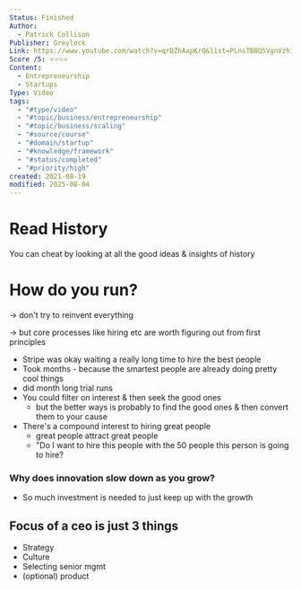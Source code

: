 ```yaml
---
Status: Finished
Author:
  - Patrick Collison
Publisher: Greylock
Link: https://www.youtube.com/watch?v=qrDZhAxpKrQ&list=PLnsTB8Q5VgnVzh1S-VMCXiuwJglk5AV--&index=11&ab_channel=Greylock
Score /5: ⭐️⭐️⭐️⭐️
Content:
  - Entrepreneurship
  - Startups
Type: Video
tags:
  - "#type/video"
  - "#topic/business/entrepreneurship"
  - "#topic/business/scaling"
  - "#source/course"
  - "#domain/startup"
  - "#knowledge/framework"
  - "#status/completed"
  - "#priority/high"
created: 2021-08-19
modified: 2025-08-04
---
```

# Read History

You can cheat by looking at all the good ideas & insights of history

  

# How do you run?

→ don't try to reinvent everything

→ but core processes like hiring etc are worth figuring out from first principles

- Stripe was okay waiting a really long time to hire the best people
- Took months - because the smartest people are already doing pretty cool things
- did month long trial runs
- You could filter on interest & then seek the good ones
    - but the better ways is probably to find the good ones & then convert them to your cause
- There's a compound interest to hiring great people
    - great people attract great people
    - "Do I want to hire this people with the 50 people this person is going to hire?
    

  

### Why does innovation slow down as you grow?

- So much investment is needed to just keep up with the growth

  

## Focus of a ceo is just 3 things

- Strategy
- Culture
- Selecting senior mgmt
- (optional) product